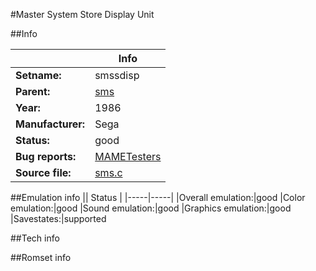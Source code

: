 #Master System Store Display Unit

##Info

||Info|
|-----|-----|
|**Setname:**|smssdisp
|**Parent:**|[sms](sms.md)
|**Year:**|1986
|**Manufacturer:**|Sega
|**Status:**|good
|**Bug reports:**|[MAMETesters](http://mametesters.org/view_all_set.php?type=1&temporary=y&search=sms.c)
|**Source file:**|[sms.c](https://github.com/mamedev/mame/blob/master/src/mess/drivers/sms.c)

##Emulation info
|| Status |
|-----|-----|
|Overall emulation:|good
|Color emulation:|good
|Sound emulation:|good
|Graphics emulation:|good
|Savestates:|supported

##Tech info

##Romset info

<!--- START OF EDITED COMMENT DO NOT TOUCH TEXT ABOVE-->
